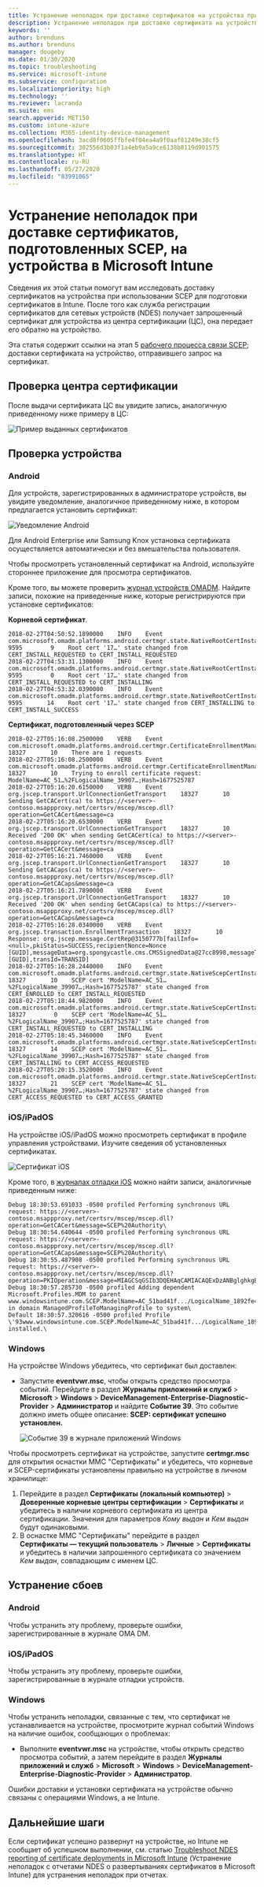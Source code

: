 ```yaml
---
title: Устранение неполадок при доставке сертификатов на устройства при использовании SCEP с Microsoft Intune | Документация Майкрософт
description: Устранение неполадок при доставке сертификата на устройство из центра сертификации при использовании профилей сертификатов SCEP с Intune для развертывания сертификатов.
keywords: ''
author: brenduns
ms.author: brenduns
manager: dougeby
ms.date: 01/30/2020
ms.topic: troubleshooting
ms.service: microsoft-intune
ms.subservice: configuration
ms.localizationpriority: high
ms.technology: ''
ms.reviewer: lacranda
ms.suite: ems
search.appverid: MET150
ms.custom: intune-azure
ms.collection: M365-identity-device-management
ms.openlocfilehash: 3acd8f0605ffbfe4f04ea4a9f0aaf81249e38cf5
ms.sourcegitcommit: 302556d3b03f1a4eb9a5a9ce6138b8119d901575
ms.translationtype: HT
ms.contentlocale: ru-RU
ms.lasthandoff: 05/27/2020
ms.locfileid: "83991065"
---
```

# <a name="troubleshoot-the-delivery-of-certificates-provisioned-by-scep-to-devices-in-microsoft-intune"></a>Устранение неполадок при доставке сертификатов, подготовленных SCEP, на устройства в Microsoft Intune

Сведения их этой статьи помогут вам исследовать доставку сертификатов на устройства при использовании SCEP для подготовки сертификатов в Intune. После того как служба регистрации сертификатов для сетевых устройств (NDES) получает запрошенный сертификат для устройства из центра сертификации (ЦС), она передает его обратно на устройство.

Эта статья содержит ссылки на этап 5 [рабочего процесса связи SCEP](troubleshoot-scep-certificate-profiles.md); доставки сертификата на устройство, отправившего запрос на сертификат.

## <a name="review-the-certification-authority"></a>Проверка центра сертификации

После выдачи сертификата ЦС вы увидите запись, аналогичную приведенному ниже примеру в ЦС:

![Пример выданных сертификатов](../protect/media/troubleshoot-scep-certificate-delivery/certificate-authority.png)

## <a name="review-the-device"></a>Проверка устройства

### <a name="android"></a>Android

Для устройств, зарегистрированных в администраторе устройств, вы увидите уведомление, аналогичное приведенному ниже, в котором предлагается установить сертификат:

![Уведомление Android](../protect/media/troubleshoot-scep-certificate-delivery/android-notification.png)

Для Android Enterprise или Samsung Knox установка сертификата осуществляется автоматически и без вмешательства пользователя.

Чтобы просмотреть установленный сертификат на Android, используйте стороннее приложение для просмотра сертификатов.

Кроме того, вы можете проверить [журнал устройств OMADM](troubleshoot-scep-certificate-profiles.md#logs-for-android-devices). Найдите записи, похожие на приведенные ниже, которые регистрируются при установке сертификатов:

**Корневой сертификат**.

```
2018-02-27T04:50:52.1890000    INFO    Event     com.microsoft.omadm.platforms.android.certmgr.state.NativeRootCertInstallStateMachine     9595        9    Root cert '17…' state changed from CERT_INSTALL_REQUESTED to CERT_INSTALL_REQUESTED
2018-02-27T04:53:31.1300000    INFO    Event     com.microsoft.omadm.platforms.android.certmgr.state.NativeRootCertInstallStateMachine     9595        0    Root cert '17…' state changed from CERT_INSTALL_REQUESTED to CERT_INSTALLING
2018-02-27T04:53:32.0390000    INFO    Event     com.microsoft.omadm.platforms.android.certmgr.state.NativeRootCertInstallStateMachine     9595       14    Root cert '17…' state changed from CERT_INSTALLING to CERT_INSTALL_SUCCESS
```

**Сертификат, подготовленный через SCEP**

```
2018-02-27T05:16:08.2500000    VERB    Event     com.microsoft.omadm.platforms.android.certmgr.CertificateEnrollmentManager    18327       10    There are 1 requests
2018-02-27T05:16:08.2500000    VERB    Event     com.microsoft.omadm.platforms.android.certmgr.CertificateEnrollmentManager    18327       10    Trying to enroll certificate request: ModelName=AC_51…%2FLogicalName_39907…;Hash=1677525787
2018-02-27T05:16:20.6150000    VERB    Event     org.jscep.transport.UrlConnectionGetTransport    18327       10    Sending GetCACert(ca) to https://<server>-contoso.msappproxy.net/certsrv/mscep/mscep.dll?operation=GetCACert&message=ca
2018-02-27T05:16:20.6530000    VERB    Event     org.jscep.transport.UrlConnectionGetTransport    18327       10    Received '200 OK' when sending GetCACert(ca) to https://<server>-contoso.msappproxy.net/certsrv/mscep/mscep.dll?operation=GetCACert&message=ca
2018-02-27T05:16:21.7460000    VERB    Event     org.jscep.transport.UrlConnectionGetTransport    18327       10    Sending GetCACaps(ca) to https://<server>-contoso.msappproxy.net/certsrv/mscep/mscep.dll?operation=GetCACaps&message=ca
2018-02-27T05:16:21.7890000    VERB    Event     org.jscep.transport.UrlConnectionGetTransport    18327       10    Received '200 OK' when sending GetCACaps(ca) to https://<server>-contoso.msappproxy.net/certsrv/mscep/mscep.dll?operation=GetCACaps&message=ca
2018-02-27T05:16:28.0340000    VERB    Event     org.jscep.transaction.EnrollmentTransaction    18327       10    Response: org.jscep.message.CertRep@3150777b[failInfo=<null>,pkiStatus=SUCCESS,recipientNonce=Nonce [GUID],messageData=org.spongycastle.cms.CMSSignedData@27cc8998,messageType=CERT_REP,senderNonce=Nonce [GUID],transId=TRANSID]
2018-02-27T05:16:28.2440000    INFO    Event     com.microsoft.omadm.platforms.android.certmgr.state.NativeScepCertInstallStateMachine    18327       10    SCEP cert 'ModelName=AC_51…%2FLogicalName_39907…;Hash=1677525787' state changed from CERT_ENROLLED to CERT_INSTALL_REQUESTED
2018-02-27T05:18:44.9820000    INFO    Event     com.microsoft.omadm.platforms.android.certmgr.state.NativeScepCertInstallStateMachine    18327        0    SCEP cert 'ModelName=AC_51…%2FLogicalName_39907…;Hash=1677525787' state changed from CERT_INSTALL_REQUESTED to CERT_INSTALLING
2018-02-27T05:18:45.3460000    INFO    Event     com.microsoft.omadm.platforms.android.certmgr.state.NativeScepCertInstallStateMachine    18327       14    SCEP cert 'ModelName=AC_51…%2FLogicalName_39907…;Hash=1677525787' state changed from CERT_INSTALLING to CERT_ACCESS_REQUESTED
2018-02-27T05:20:15.3520000    INFO    Event     com.microsoft.omadm.platforms.android.certmgr.state.NativeScepCertInstallStateMachine    18327       21    SCEP cert 'ModelName=AC_51…%2FLogicalName_39907…;Hash=1677525787' state changed from CERT_ACCESS_REQUESTED to CERT_ACCESS_GRANTED
```

### <a name="iosipados"></a>iOS/iPadOS

На устройстве iOS/iPadOS можно просмотреть сертификат в профиле управления устройствами. Изучите сведения об установленных сертификатах.

![Сертификат iOS](../protect/media/troubleshoot-scep-certificate-delivery/ios-certificate.png)

Кроме того, в [журналах отладки iOS](troubleshoot-scep-certificate-profiles.md#logs-for-ios-and-ipados-devices) можно найти записи, аналогичные приведенным ниже:

```
Debug 18:30:53.691033 -0500 profiled Performing synchronous URL request: https://<server>-contoso.msappproxy.net/certsrv/mscep/mscep.dll?operation=GetCACert&message=SCEP%20Authority\  
Debug 18:30:54.640644 -0500 profiled Performing synchronous URL request: https://<server>-contoso.msappproxy.net/certsrv/mscep/mscep.dll?operation=GetCACaps&message=SCEP%20Authority\ 
Debug 18:30:55.487908 -0500 profiled Performing synchronous URL request: https://<server>-contoso.msappproxy.net/certsrv/mscep/mscep.dll?operation=PKIOperation&message=MIAGCSqGSIb3DQEHAqCAMIACAQExDzANBglghkgBZQMEAgMFADCABgkqhkiG9w0BBwGggCSABIIZfzCABgkqhkiG9w0BBwOggDCAAgEAMYIBgjCCAX4CAQAwZjBPMRUwEwYKCZImiZPyLGQBGRYFbG9jYWwxHDAaBgoJkiaJk/IsZAEZFgxmb3VydGhjb2ZmZWUxGDAWBgNVBAMTD0ZvdXJ0aENvZmZlZSBDQQITaAAAAAmaneVjEPlcTwAAAAAACTANBgkqhkiG9w0BAQEFAASCAQCqfsOYpuBToerQLkw/tl4tH9E+97TBTjGQN9NCjSgb78fF6edY0pNDU+PH4RB356wv3rfZi5IiNrVu5Od4k6uK4w0582ZM2n8NJFRY7KWSNHsmTIWlo/Vcr4laAtq5rw+CygaYcefptcaamkjdLj07e/Uk4KsetGo7ztPVjSEFwfRIfKv474dLDmPqp0ZwEWRQG 
Debug 18:30:57.285730 -0500 profiled Adding dependent Microsoft.Profiles.MDM to parent www.windowsintune.com.SCEP.ModelName=AC_51bad41f.../LogicalName_1892fe4c...;Hash=-912418295 in domain ManagedProfileToManagingProfile to system\ 
Default 18:30:57.320616 -0500 profiled Profile \'93www.windowsintune.com.SCEP.ModelName=AC_51bad41f.../LogicalName_1892fe4c...;Hash=-912418295\'94 installed.\ 
```

### <a name="windows"></a>Windows

На устройстве Windows убедитесь, что сертификат был доставлен:

- Запустите **eventvwr.msc**, чтобы открыть средство просмотра событий. Перейдите в раздел **Журналы приложений и служб** > **Microsoft** > **Windows** > **DeviceManagement-Enterprise-Diagnostic-Provider** > **Администратор** и найдите **Событие 39**. Это событие должно иметь общее описание: **SCEP: сертификат успешно установлен.**

   ![Событие 39 в журнале приложений Windows](../protect/media/troubleshoot-scep-certificate-delivery/device-app-log.png)

Чтобы просмотреть сертификат на устройстве, запустите **certmgr.msc** для открытия оснастки MMC "Сертификаты" и убедитесь, что корневые и SCEP-сертификаты установлены правильно на устройстве в личном хранилище:

   1. Перейдите в раздел **Сертификаты (локальный компьютер)**  > **Доверенные корневые центры сертификации** > **Сертификаты** и убедитесь в наличии корневого сертификата из центра сертификации. Значения для параметров *Кому выдан* и *Кем выдан* будут одинаковыми.
   2. В оснастке MMC "Сертификаты" перейдите в раздел **Сертификаты — текущий пользователь** > **Личные** > **Сертификаты** и убедитесь в наличии запрошенного сертификата со значением *Кем выдан*, совпадающим с именем ЦС.

## <a name="troubleshoot-failures"></a>Устранение сбоев

### <a name="android"></a>Android

Чтобы устранить эту проблему, проверьте ошибки, зарегистрированные в журнале OMA DM.

### <a name="iosipados"></a>iOS/iPadOS

Чтобы устранить эту проблему, проверьте ошибки, зарегистрированные в журнале отладки устройств.

### <a name="windows"></a>Windows

Чтобы устранить неполадки, связанные с тем, что сертификат не устанавливается на устройстве, просмотрите журнал событий Windows на наличие ошибок, сообщающих о проблемах:

- Выполните **eventvwr.msc** на устройстве, чтобы открыть средство просмотра событий, а затем перейдите в раздел **Журналы приложений и служб** > **Microsoft** > **Windows** > **DeviceManagement-Enterprise-Diagnostic-Provider** > **Администратор**.

Ошибки доставки и установки сертификата на устройстве обычно связаны с операциями Windows, а не Intune.

## <a name="next-steps"></a>Дальнейшие шаги

Если сертификат успешно развернут на устройстве, но Intune не сообщает об успешном выполнении, см. статью [Troubleshoot NDES reporting of certificate deployments in Microsoft Intune](troubleshoot-scep-certificate-reporting.md) (Устранение неполадок с отчетами NDES о развертываниях сертификатов в Microsoft Intune) для устранения неполадок при отчетах.
